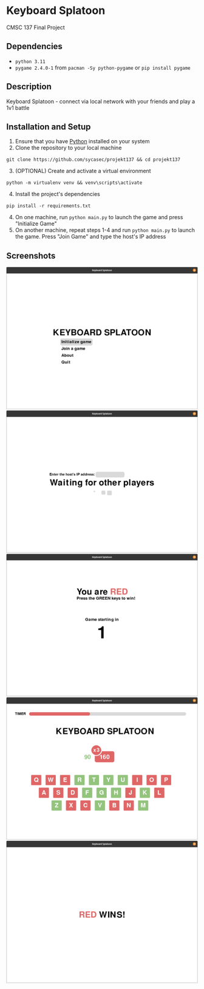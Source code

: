 # Keyboard Splatoon
CMSC 137 Final Project

## Dependencies
- `python 3.11`
- `pygame 2.4.0-1` from `pacman -Sy python-pygame` or `pip install pygame`

## Description

Keyboard Splatoon - connect via local network with your friends and play a 1v1 battle

## Installation and Setup
1. Ensure that you have [Python](https://www.python.org/downloads/) installed on your system
2. Clone the repository to your local machine
```
git clone https://github.com/sycasec/projekt137 && cd projekt137
```
3. (OPTIONAL) Create and activate a virtual environment
```
python -m virtualenv venv && venv\scripts\activate
```
4. Install the project's dependencies 
```
pip install -r requirements.txt
```
4. On one machine, run `python main.py` to launch the game and press "Initialize Game"
5. On another machine, repeat steps 1-4 and run `python main.py` to launch the game. Press "Join Game" and type the host's IP address

## Screenshots
![Main Menu](<screenshots/Screenshot from 2023-12-10 11-23-47.png>) 
![Waiting Menu](<screenshots/Screenshot from 2023-12-10 11-25-47.png>) 
![Countdown Screen](<screenshots/Screenshot from 2023-12-10 11-26-30.png>) 
![Game Screen](<screenshots/Screenshot from 2023-12-10 11-26-44.png>) 
![Game Over Screen](<screenshots/Screenshot from 2023-12-10 11-27-07.png>)